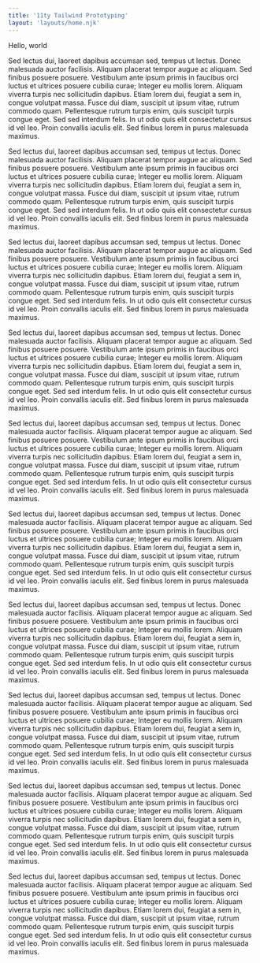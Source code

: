 ```yaml
---
title: '11ty Tailwind Prototyping'
layout: 'layouts/home.njk'
---
```


Hello, world

Sed lectus dui, laoreet dapibus accumsan sed, tempus ut lectus. Donec malesuada auctor facilisis. Aliquam placerat tempor augue ac aliquam. Sed finibus posuere posuere. Vestibulum ante ipsum primis in faucibus orci luctus et ultrices posuere cubilia curae; Integer eu mollis lorem. Aliquam viverra turpis nec sollicitudin dapibus. Etiam lorem dui, feugiat a sem in, congue volutpat massa. Fusce dui diam, suscipit ut ipsum vitae, rutrum commodo quam. Pellentesque rutrum turpis enim, quis suscipit turpis congue eget. Sed sed interdum felis. In ut odio quis elit consectetur cursus id vel leo. Proin convallis iaculis elit. Sed finibus lorem in purus malesuada maximus.

Sed lectus dui, laoreet dapibus accumsan sed, tempus ut lectus. Donec malesuada auctor facilisis. Aliquam placerat tempor augue ac aliquam. Sed finibus posuere posuere. Vestibulum ante ipsum primis in faucibus orci luctus et ultrices posuere cubilia curae; Integer eu mollis lorem. Aliquam viverra turpis nec sollicitudin dapibus. Etiam lorem dui, feugiat a sem in, congue volutpat massa. Fusce dui diam, suscipit ut ipsum vitae, rutrum commodo quam. Pellentesque rutrum turpis enim, quis suscipit turpis congue eget. Sed sed interdum felis. In ut odio quis elit consectetur cursus id vel leo. Proin convallis iaculis elit. Sed finibus lorem in purus malesuada maximus.

Sed lectus dui, laoreet dapibus accumsan sed, tempus ut lectus. Donec malesuada auctor facilisis. Aliquam placerat tempor augue ac aliquam. Sed finibus posuere posuere. Vestibulum ante ipsum primis in faucibus orci luctus et ultrices posuere cubilia curae; Integer eu mollis lorem. Aliquam viverra turpis nec sollicitudin dapibus. Etiam lorem dui, feugiat a sem in, congue volutpat massa. Fusce dui diam, suscipit ut ipsum vitae, rutrum commodo quam. Pellentesque rutrum turpis enim, quis suscipit turpis congue eget. Sed sed interdum felis. In ut odio quis elit consectetur cursus id vel leo. Proin convallis iaculis elit. Sed finibus lorem in purus malesuada maximus.

Sed lectus dui, laoreet dapibus accumsan sed, tempus ut lectus. Donec malesuada auctor facilisis. Aliquam placerat tempor augue ac aliquam. Sed finibus posuere posuere. Vestibulum ante ipsum primis in faucibus orci luctus et ultrices posuere cubilia curae; Integer eu mollis lorem. Aliquam viverra turpis nec sollicitudin dapibus. Etiam lorem dui, feugiat a sem in, congue volutpat massa. Fusce dui diam, suscipit ut ipsum vitae, rutrum commodo quam. Pellentesque rutrum turpis enim, quis suscipit turpis congue eget. Sed sed interdum felis. In ut odio quis elit consectetur cursus id vel leo. Proin convallis iaculis elit. Sed finibus lorem in purus malesuada maximus.

Sed lectus dui, laoreet dapibus accumsan sed, tempus ut lectus. Donec malesuada auctor facilisis. Aliquam placerat tempor augue ac aliquam. Sed finibus posuere posuere. Vestibulum ante ipsum primis in faucibus orci luctus et ultrices posuere cubilia curae; Integer eu mollis lorem. Aliquam viverra turpis nec sollicitudin dapibus. Etiam lorem dui, feugiat a sem in, congue volutpat massa. Fusce dui diam, suscipit ut ipsum vitae, rutrum commodo quam. Pellentesque rutrum turpis enim, quis suscipit turpis congue eget. Sed sed interdum felis. In ut odio quis elit consectetur cursus id vel leo. Proin convallis iaculis elit. Sed finibus lorem in purus malesuada maximus.

Sed lectus dui, laoreet dapibus accumsan sed, tempus ut lectus. Donec malesuada auctor facilisis. Aliquam placerat tempor augue ac aliquam. Sed finibus posuere posuere. Vestibulum ante ipsum primis in faucibus orci luctus et ultrices posuere cubilia curae; Integer eu mollis lorem. Aliquam viverra turpis nec sollicitudin dapibus. Etiam lorem dui, feugiat a sem in, congue volutpat massa. Fusce dui diam, suscipit ut ipsum vitae, rutrum commodo quam. Pellentesque rutrum turpis enim, quis suscipit turpis congue eget. Sed sed interdum felis. In ut odio quis elit consectetur cursus id vel leo. Proin convallis iaculis elit. Sed finibus lorem in purus malesuada maximus.

Sed lectus dui, laoreet dapibus accumsan sed, tempus ut lectus. Donec malesuada auctor facilisis. Aliquam placerat tempor augue ac aliquam. Sed finibus posuere posuere. Vestibulum ante ipsum primis in faucibus orci luctus et ultrices posuere cubilia curae; Integer eu mollis lorem. Aliquam viverra turpis nec sollicitudin dapibus. Etiam lorem dui, feugiat a sem in, congue volutpat massa. Fusce dui diam, suscipit ut ipsum vitae, rutrum commodo quam. Pellentesque rutrum turpis enim, quis suscipit turpis congue eget. Sed sed interdum felis. In ut odio quis elit consectetur cursus id vel leo. Proin convallis iaculis elit. Sed finibus lorem in purus malesuada maximus.

Sed lectus dui, laoreet dapibus accumsan sed, tempus ut lectus. Donec malesuada auctor facilisis. Aliquam placerat tempor augue ac aliquam. Sed finibus posuere posuere. Vestibulum ante ipsum primis in faucibus orci luctus et ultrices posuere cubilia curae; Integer eu mollis lorem. Aliquam viverra turpis nec sollicitudin dapibus. Etiam lorem dui, feugiat a sem in, congue volutpat massa. Fusce dui diam, suscipit ut ipsum vitae, rutrum commodo quam. Pellentesque rutrum turpis enim, quis suscipit turpis congue eget. Sed sed interdum felis. In ut odio quis elit consectetur cursus id vel leo. Proin convallis iaculis elit. Sed finibus lorem in purus malesuada maximus.

Sed lectus dui, laoreet dapibus accumsan sed, tempus ut lectus. Donec malesuada auctor facilisis. Aliquam placerat tempor augue ac aliquam. Sed finibus posuere posuere. Vestibulum ante ipsum primis in faucibus orci luctus et ultrices posuere cubilia curae; Integer eu mollis lorem. Aliquam viverra turpis nec sollicitudin dapibus. Etiam lorem dui, feugiat a sem in, congue volutpat massa. Fusce dui diam, suscipit ut ipsum vitae, rutrum commodo quam. Pellentesque rutrum turpis enim, quis suscipit turpis congue eget. Sed sed interdum felis. In ut odio quis elit consectetur cursus id vel leo. Proin convallis iaculis elit. Sed finibus lorem in purus malesuada maximus.

Sed lectus dui, laoreet dapibus accumsan sed, tempus ut lectus. Donec malesuada auctor facilisis. Aliquam placerat tempor augue ac aliquam. Sed finibus posuere posuere. Vestibulum ante ipsum primis in faucibus orci luctus et ultrices posuere cubilia curae; Integer eu mollis lorem. Aliquam viverra turpis nec sollicitudin dapibus. Etiam lorem dui, feugiat a sem in, congue volutpat massa. Fusce dui diam, suscipit ut ipsum vitae, rutrum commodo quam. Pellentesque rutrum turpis enim, quis suscipit turpis congue eget. Sed sed interdum felis. In ut odio quis elit consectetur cursus id vel leo. Proin convallis iaculis elit. Sed finibus lorem in purus malesuada maximus.